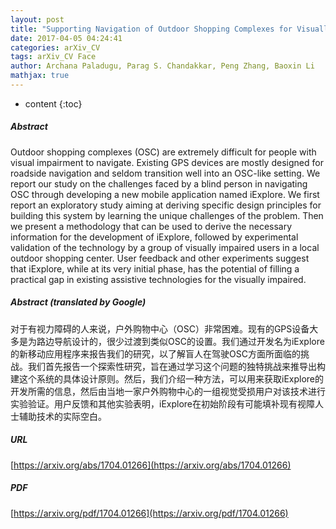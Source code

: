 ```yaml
---
layout: post
title: "Supporting Navigation of Outdoor Shopping Complexes for Visually-impaired Users through Multi-modal Data Fusion"
date: 2017-04-05 04:24:41
categories: arXiv_CV
tags: arXiv_CV Face
author: Archana Paladugu, Parag S. Chandakkar, Peng Zhang, Baoxin Li
mathjax: true
---
```


* content
{:toc}

##### Abstract
Outdoor shopping complexes (OSC) are extremely difficult for people with visual impairment to navigate. Existing GPS devices are mostly designed for roadside navigation and seldom transition well into an OSC-like setting. We report our study on the challenges faced by a blind person in navigating OSC through developing a new mobile application named iExplore. We first report an exploratory study aiming at deriving specific design principles for building this system by learning the unique challenges of the problem. Then we present a methodology that can be used to derive the necessary information for the development of iExplore, followed by experimental validation of the technology by a group of visually impaired users in a local outdoor shopping center. User feedback and other experiments suggest that iExplore, while at its very initial phase, has the potential of filling a practical gap in existing assistive technologies for the visually impaired.

##### Abstract (translated by Google)
对于有视力障碍的人来说，户外购物中心（OSC）非常困难。现有的GPS设备大多是为路边导航设计的，很少过渡到类似OSC的设置。我们通过开发名为iExplore的新移动应用程序来报告我们的研究，以了解盲人在驾驶OSC方面所面临的挑战。我们首先报告一个探索性研究，旨在通过学习这个问题的独特挑战来推导出构建这个系统的具体设计原则。然后，我们介绍一种方法，可以用来获取iExplore的开发所需的信息，然后由当地一家户外购物中心的一组视觉受损用户对该技术进行实验验证。用户反馈和其他实验表明，iExplore在初始阶段有可能填补现有视障人士辅助技术的实际空白。

##### URL
[https://arxiv.org/abs/1704.01266](https://arxiv.org/abs/1704.01266)

##### PDF
[https://arxiv.org/pdf/1704.01266](https://arxiv.org/pdf/1704.01266)

